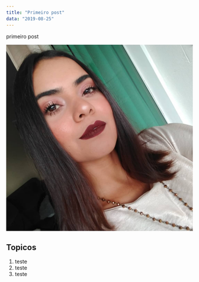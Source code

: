 ```yaml
---
title: "Primeiro post"
data: "2019-08-25"
---
```

primeiro post

![Post1](./post1.jpg)

## Topicos

1. teste 
2. teste
3. teste

